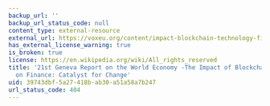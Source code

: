 ```yaml
---
backup_url: ''
backup_url_status_code: null
content_type: external-resource
external_url: https://voxeu.org/content/impact-blockchain-technology-finance-catalyst-change
has_external_license_warning: true
is_broken: true
license: https://en.wikipedia.org/wiki/All_rights_reserved
title: '21st Geneva Report on the World Economy -The Impact of Blockchain Technology
  on Finance: Catalyst for Change'
uid: 39743dbf-5a27-418b-ab30-a51a58a7b247
url_status_code: 404
---
```

